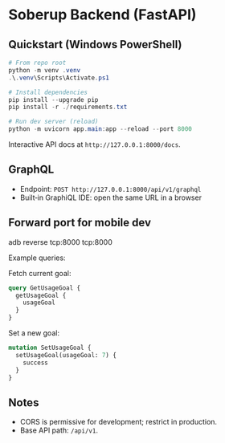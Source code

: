 # Soberup Backend (FastAPI)

## Quickstart (Windows PowerShell)

```powershell
# From repo root
python -m venv .venv
.\.venv\Scripts\Activate.ps1

# Install dependencies
pip install --upgrade pip
pip install -r ./requirements.txt

# Run dev server (reload)
python -m uvicorn app.main:app --reload --port 8000
```

Interactive API docs at `http://127.0.0.1:8000/docs`.

## GraphQL
- Endpoint: `POST http://127.0.0.1:8000/api/v1/graphql`
- Built‑in GraphiQL IDE: open the same URL in a browser

## Forward port for mobile dev
adb reverse tcp:8000 tcp:8000

Example queries:

Fetch current goal:
```graphql
query GetUsageGoal {
  getUsageGoal {
    usageGoal
  }
}
```

Set a new goal:
```graphql
mutation SetUsageGoal {
  setUsageGoal(usageGoal: 7) {
    success
  }
}
```

## Notes
- CORS is permissive for development; restrict in production.
- Base API path: `/api/v1`.

